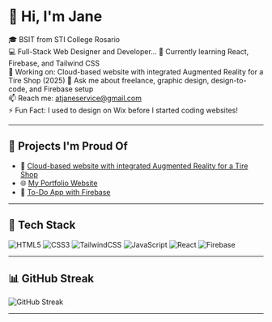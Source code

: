 # 👋 Hi, I'm Jane

🎓 BSIT from STI College Rosario  
💻 Full-Stack Web Designer and Developer...
🌱 Currently learning React, Firebase, and Tailwind CSS  
🔭 Working on: Cloud-based website with integrated Augmented Reality for a Tire Shop (2025)
💬 Ask me about freelance, graphic design, design-to-code, and Firebase setup  
📫 Reach me: atjaneservice@gmail.com  
⚡ Fun Fact: I used to design on Wix before I started coding websites!

---

## 💼 Projects I'm Proud Of

- 🔧 [Cloud-based website with integrated Augmented Reality for a Tire Shop](https://github.com/jyncodes/awto)
- 🌐 [My Portfolio Website](https://yourdomain.com)
- 📱 [To-Do App with Firebase](https://github.com/your-todo-app)

---

## 🚀 Tech Stack

![HTML5](https://img.shields.io/badge/html5-%23E34F26.svg?style=flat&logo=html5&logoColor=white)
![CSS3](https://img.shields.io/badge/css3-%231572B6.svg?style=flat&logo=css3&logoColor=white)
![TailwindCSS](https://img.shields.io/badge/tailwind-%2338B2AC.svg?style=flat&logo=tailwind-css&logoColor=white)
![JavaScript](https://img.shields.io/badge/javascript-%23F7DF1E.svg?style=flat&logo=javascript&logoColor=black)
![React](https://img.shields.io/badge/react-%2320232a.svg?style=flat&logo=react&logoColor=%2361DAFB)
![Firebase](https://img.shields.io/badge/firebase-%23039BE5.svg?style=flat&logo=firebase)

---

## 📊 GitHub Streak

![GitHub Streak](https://streak-stats.demolab.com?user=jyncodes&theme=tokyonight&hide_border=true)



---

